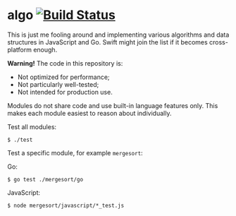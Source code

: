 # algo [![Build Status](https://drone.io/github.com/peferron/algo/status.png)](https://drone.io/github.com/peferron/algo/latest)

This is just me fooling around and implementing various algorithms and data structures in JavaScript and Go. Swift might join the list if it becomes cross-platform enough.

**Warning!** The code in this repository is:

- Not optimized for performance;
- Not particularly well-tested;
- Not intended for production use.

Modules do not share code and use built-in language features only. This makes each module easiest to reason about individually.

Test all modules:

```shell
$ ./test
```

Test a specific module, for example `mergesort`:

Go:

```shell
$ go test ./mergesort/go
```

JavaScript:

```shell
$ node mergesort/javascript/*_test.js
```
